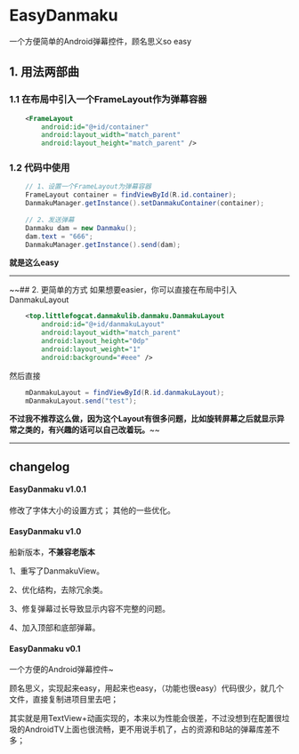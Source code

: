 # EasyDanmaku
一个方便简单的Android弹幕控件，顾名思义so easy

## 1. 用法两部曲
### 1.1 在布局中引入一个FrameLayout作为弹幕容器
```xml
    <FrameLayout
        android:id="@+id/container"
        android:layout_width="match_parent"
        android:layout_height="match_parent" />
```

### 1.2 代码中使用
```java
    // 1、设置一个FrameLayout为弹幕容器
    FrameLayout container = findViewById(R.id.container);
    DanmakuManager.getInstance().setDanmakuContainer(container);
   
    // 2、发送弹幕
    Danmaku dam = new Danmaku();
    dam.text = "666"; 
    DanmakuManager.getInstance().send(dam);
```

**就是这么easy**

---

~~## 2. 更简单的方式
如果想要easier，你可以直接在布局中引入DanmakuLayout
```xml
    <top.littlefogcat.danmakulib.danmaku.DanmakuLayout
        android:id="@+id/danmakuLayout"
        android:layout_width="match_parent"
        android:layout_height="0dp"
        android:layout_weight="1"
        android:background="#eee" />
```
然后直接
```java
    mDanmakuLayout = findViewById(R.id.danmakuLayout);
    mDanmakuLayout.send("test");
```

**不过我不推荐这么做，因为这个Layout有很多问题，比如旋转屏幕之后就显示异常之类的，有兴趣的话可以自己改着玩。**~~


---

##  changelog

#### EasyDanmaku v1.0.1

修改了字体大小的设置方式；
其他的一些优化。

#### EasyDanmaku v1.0

船新版本，**不兼容老版本**

1、重写了DanmakuView。

2、优化结构，去除冗余类。

3、修复弹幕过长导致显示内容不完整的问题。

4、加入顶部和底部弹幕。


#### EasyDanmaku v0.1
一个方便的Android弹幕控件~

顾名思义，实现起来easy，用起来也easy，（功能也很easy）代码很少，就几个文件，直接复制进项目里去吧；

其实就是用TextView+动画实现的，本来以为性能会很差，不过没想到在配置很垃圾的AndroidTV上面也很流畅，更不用说手机了，占的资源和B站的弹幕库差不多；

